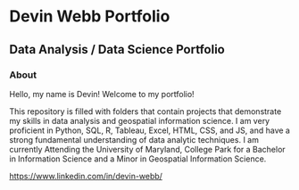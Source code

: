# Devin Webb Portfolio

## Data Analysis / Data Science Portfolio

### About

Hello, my name is Devin! Welcome to my portfolio!

This repository is filled with folders that contain projects that demonstrate my skills in data analysis and geospatial information science. I am very proficient in Python, SQL, R, Tableau, Excel, HTML, CSS, and JS, and have a strong fundamental understanding of data analytic techniques. I am currently Attending the University of Maryland, College Park for a Bachelor in Information Science and a Minor in Geospatial Information Science. 


https://www.linkedin.com/in/devin-webb/


